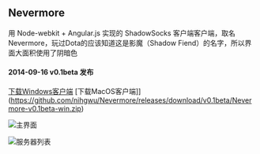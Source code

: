 ## Nevermore

用 Node-webkit + Angular.js 实现的 ShadowSocks 客户端客户端，取名Nevermore，玩过Dota的应该知道这是影魔（Shadow Fiend）的名字，所以界面大面积使用了阴暗色

#### 2014-09-16 v0.1beta 发布
[下载Windows客户端](https://github.com/nihgwu/Nevermore/releases/download/v0.1beta/Nevermore-v0.1beta-win.zip)   [下载MacOS客户端]](https://github.com/nihgwu/Nevermore/releases/download/v0.1beta/Nevermore-v0.1beta-win.zip)

![主界面](https://raw.githubusercontent.com/nihgwu/Nevermore/master/screenshots/1.png)

![服务器列表](https://raw.githubusercontent.com/nihgwu/Nevermore/master/screenshots/2.png)
